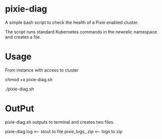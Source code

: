 # pixie-diag

A simple bash script to check the health of a Pixie enabled cluster. 

The script runs standard Kubernetes commands in the newrelic namespace and creates a file.

# Usage

From instance with access to cluster

chmod +x pixie-diag.sh

./pixie-diag.sh

# OutPut

pixie-diag.sh outputs to terminal and creates two files.

pixie-diag.log <-- stout to file
pixie_logs_<date>.zip <-- logs to zip
